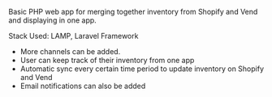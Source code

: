 Basic PHP web app for merging together inventory from Shopify and Vend and displaying in one app.

Stack Used: LAMP, Laravel Framework

- More channels can be added.
- User can keep track of their inventory from one app
- Automatic sync every certain time period to update inventory on Shopify and Vend
- Email notifications can also be added
